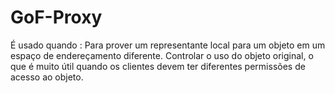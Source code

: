 # GoF-Proxy


É usado quando : Para prover um representante local para um objeto em um espaço de endereçamento
diferente. Controlar o uso do objeto original, o que é muito útil quando os clientes devem ter diferentes
permissões de acesso ao objeto.
